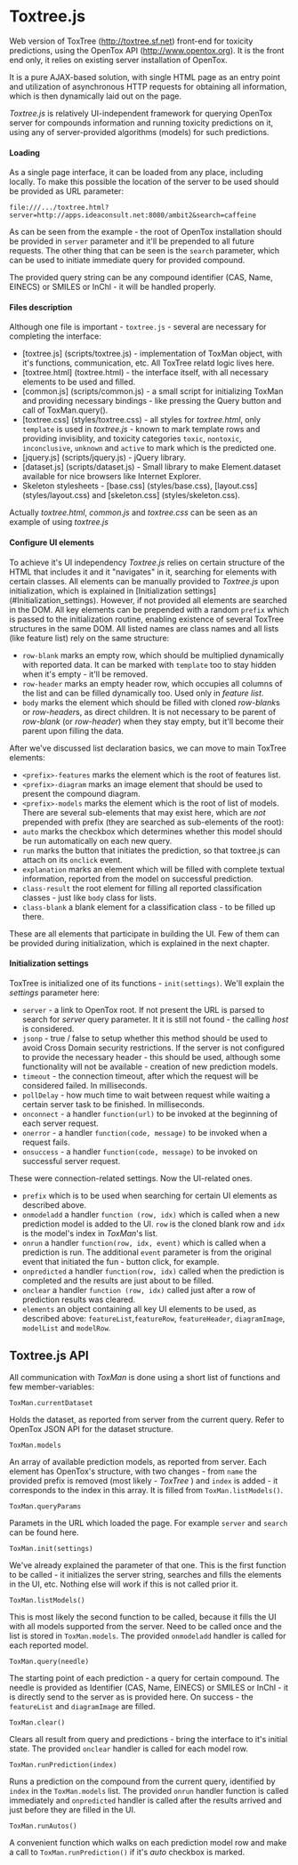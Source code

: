 
Toxtree.js
==========

Web version of ToxTree (http://toxtree.sf.net) front-end for toxicity predictions, using the OpenTox API (http://www.opentox.org). It is the front end only, it relies on existing server installation of OpenTox.

It is a pure AJAX-based solution, with single HTML page as an entry point and utilization of asynchronous HTTP requests for obtaining all information, which is then dynamically laid out on the page.

*Toxtree.js* is relatively UI-independent framework for querying OpenTox server for compounds information and running toxicity predictions on it, using any of server-provided algorithms (models) for such predictions.


#### Loading

As a single page interface, it can be loaded from any place, including locally. To make this possible the location of the server to be used should be provided as URL parameter:

```
file:///.../toxtree.html?server=http://apps.ideaconsult.net:8080/ambit2&search=caffeine
```

As can be seen from the example - the root of OpenTox installation should be provided in `server` parameter and it'll be prepended to all future requests. The other thing that can be seen is the `search` parameter, which can be used to initiate immediate query for provided compound.

The provided query string can be any compound identifier (CAS, Name, EINECS) or SMILES or InChl - it will be handled properly.

#### Files description

Although one file is important - `toxtree.js` - several are necessary for completing the interface:

- [toxtree.js] (scripts/toxtree.js) - implementation of ToxMan object, with it's functions, communication, etc. All ToxTree relatd logic lives here.
- [toxtree.html] (toxtree.html) - the interface itself, with all necessary elements to be used and filled.
- [common.js] (scripts/common.js) - a small script for initializing ToxMan and providing necessary bindings - like pressing the Query button and call of ToxMan.query().
- [toxtree.css] (styles/toxtree.css) - all styles for *toxtree.html*, only `template` is used in *toxtree.js* - known to mark template rows and providing invisiblity, and toxicity categories `toxic`, `nontoxic`, `inconclusive`, `unknown` and `active` to mark which is the predicted one.
- [jquery.js] (scripts/jquery.js) - jQuery library.
- [dataset.js] (scripts/dataset.js) - Small library to make Element.dataset available for nice browsers like Internet Explorer.
- Skeleton stylesheets - [base.css] (styles/base.css), [layout.css] (styles/layout.css) and [skeleton.css] (styles/skeleton.css).

Actually *toxtree.html*, *common.js* and *toxtree.css* can be seen as an example of using *toxtree.js*

#### Configure UI elements

To achieve it's UI independency *Toxtree.js* relies on certain structure of the HTML that includes it and it "navigates" in it, searching for elements with certain classes. All elements can be manually provided to *Toxtree.js* upon initialization, which is explained in [Initialization settings] (#Initialization_settings). However, if not provided all elements are searched in the DOM. All key elements can be prepended with a random `prefix` which is passed to the initialization routine, enabling existence of several ToxTree structures in the same DOM. All listed names are class names and all lists (like feature list) rely on the same structure:

- `row-blank` marks an empty row, which should be multiplied dynamically with reported data. It can be marked with `template` too to stay hidden when it's empty - it'll be removed.
- `row-header` marks an empty header row, which occupies all columns of the list and can be filled dynamically too. Used only in *feature list*.
- `body` marks the element which should be filled with cloned *row-blank*s or *row-header*s, as direct children. It is not necessary to be parent of *row-blank* (or *row-header*) when they stay empty, but it'll become their parent upon filling the data.

After we've discussed list declaration basics, we can move to main ToxTree elements:

- `<prefix>-features` marks the element which is the root of features list.
- `<prefix>-diagram` marks an image element that should be used to present the compound diagram.
- `<prefix>-models` marks the element which is the root of list of models. There are several sub-elements that may exist here, which are *not* prepended with prefix (they are searched as sub-elements of the root):
- `auto` marks the checkbox which determines whether this model should be run automatically on each new query.
- `run` marks the button that initiates the prediction, so that toxtree.js can attach on its `onclick` event.
- `explanation` marks an element which will be filled with complete textual information, reported from the model on successful prediction.
- `class-result` the root element for filling all reported classification classes - just like `body` class for lists.
- `class-blank` a blank element for a classification class - to be filled up there.

These are all elements that participate in building the UI. Few of them can be provided during initialization, which is explained in the next chapter.

#### Initialization settings

ToxTree is initialized one of its functions - `init(settings)`. We'll explain the *settings* parameter here:

- `server` - a link to OpenTox root. If not present the URL is parsed to search for *server* query parameter. It it is still not found - the calling *host* is considered.
- `jsonp` - true / false to setup whether this method should be used to avoid Cross Domain security restrictions. If the server is not configured to provide the necessary header - this should be used, although some functionality will not be available - creation of new prediction models.
- `timeout` - the connection timeout, after which the request will be considered failed. In milliseconds.
- `pollDelay` - how much time to wait between request while waiting a certain server task to be finished. In milliseconds.
- `onconnect` - a handler `function(url)` to be invoked at the beginning of each server request.
- `onerror` - a handler `function(code, message)` to be invoked when a request fails.
- `onsuccess` - a handler `function(code, message)` to be invoked on successful server request.

These were connection-related settings. Now the UI-related ones.

- `prefix` which is to be used when searching for certain UI elements as described above.
- `onmodeladd` a handler `function (row, idx)` which is called when a new prediction model is added to the UI. `row` is the cloned blank row and `idx` is the model's index in *ToxMan*'s list.
- `onrun` a handler `function(row, idx, event)` which is called when a prediction is run. The additional `event` parameter is from the original event that initiated the fun - button click, for example.
- `onpredicted` a handler `function(row, idx)` called when the prediction is completed and the results are just about to be filled.
- `onclear` a handler `function (row, idx)` called just after a row of prediction results was cleared.
- `elements` an object containing all key UI elements to be used, as described above: `featureList`,`featureRow`, `featureHeader`, `diagramImage`, `modelList` and `modelRow`.


Toxtree.js API
--------------

All communication with *ToxMan* is done using a short list of functions and few member-variables:

```
ToxMan.currentDataset
```

Holds the dataset, as reported from server from the current query. Refer to OpenTox JSON API for the dataset structure.

```
ToxMan.models
```

An array of available prediction models, as reported from server. Each element has OpenTox's structure, with two changes - from `name` the provided prefix is removed (most likely - *ToxTree* ) and `index` is added - it corresponds to the index in this array.
It is filled from `ToxMan.listModels()`.

```
ToxMan.queryParams
```

Paramets in the URL which loaded the page. For example `server` and `search` can be found here.

```
ToxMan.init(settings)
```

We've already explained the parameter of that one. This is the first function to be called - it initializes the server string, searches and fills the elements in the UI, etc. Nothing else will work if this is not called prior it.

```
ToxMan.listModels()
```

This is most likely the second function to be called, because it fills the UI with all models supported from the server. Need to be called once and the list is stored in `ToxMan.models`. The provided `onmodeladd` handler is called for each reported model.

```
ToxMan.query(needle)
```

The starting point of each prediction - a query for certain compound. The needle is provided as Identifier (CAS, Name, EINECS) or SMILES or InChl - it is directly send to the server as is provided here. On success - the `featureList` and `diagramImage` are filled.

```
ToxMan.clear()
```

Clears all result from query and predictions - bring the interface to it's initial state. The provided `onclear` handler is called for each model row.

```
ToxMan.runPrediction(index)
```

Runs a prediction on the compound from the current query, identified by `index` in the `ToxMan.models` list. The provided `onrun` handler function is called immediately and `onpredicted` handler is called after the results arrived and just before they are filled in the UI.

```
ToxMan.runAutos()
```

A convenient function which walks on each prediction model row and make a call to `ToxMan.runPrediction()` if it's *auto* checkbox is marked.

